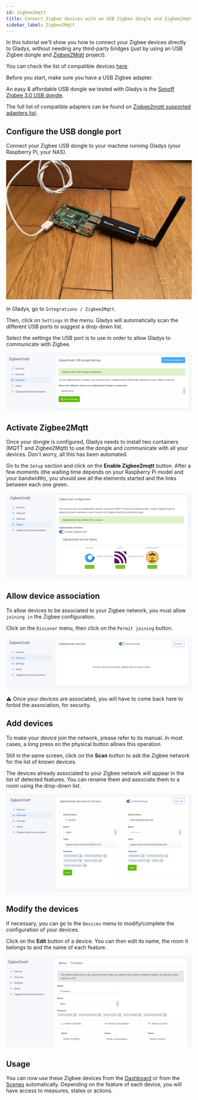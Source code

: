 ```yaml
---
id: zigbee2mqtt
title: Connect Zigbee devices with an USB Zigbee dongle and Zigbee2mqtt
sidebar_label: Zigbee2Mqtt
---
```


In this tutorial we'll show you how to connect your Zigbee devices directly to Gladys, without needing any third-party bridges (just by using an USB Zigbee dongle and [Zigbee2Mqtt](https://www.zigbee2mqtt.io/) project).

You can check the list of compatible devices [here](https://www.zigbee2mqtt.io/supported-devices/).

Before you start, make sure you have a USB Zigbee adapter.

An easy & affordable USB dongle we tested with Gladys is the [Sonoff Zigbee 3.0 USB dongle](https://amzn.to/3JZwzJy).

The full list of compatible adapters can be found on [Zigbee2mqtt supported adapters list](https://www.zigbee2mqtt.io/guide/adapters/).

## Configure the USB dongle port

Connect your Zigbee USB dongle to your machine running Gladys (your Raspberry Pi, your NAS).

![Sonoff USB Zigbee 3.0](../../static/img/docs/en/configuration/zigbee2mqtt/zigbee-raspberry-pi-usb-sonoff.jpg)

In Gladys, go to `Integrations / Zigbee2Mqtt`.

Then, click on `Settings` in the menu. Gladys will automatically scan the different USB ports to suggest a drop-down list.

Select the settings the USB port is to use in order to allow Gladys to communicate with Zigbee.

![USB dongle settings](../../static/img/docs/en/configuration/zigbee2mqtt/z2m_parameter_dongle_usb_en.png)

## Activate Zigbee2Mqtt

Once your dongle is configured, Gladys needs to install two containers (MQTT and Zigbee2Mqtt) to use the dongle and communicate with all your devices. Don't worry, all this has been automated.

Go to the `Setup` section and click on the **Enable Zigbee2mqtt** button. After a few moments (the waiting time depends on your Raspberry Pi model and your bandwidth), you should see all the elements started and the links between each one green.

![Zigbee2Mqtt services status](../../static/img/docs/en/configuration/zigbee2mqtt/z2m_services_state_en.png)

## Allow device association

To allow devices to be associated to your Zigbee network, you must allow `joining in` the Zigbee configuration.

Click on the `Discover` menu, then click on the `Permit joining` button.

![Authorize association](../../static/img/docs/en/configuration/zigbee2mqtt/z2m_authorize_association_en.png)

:warning: Once your devices are associated, you will have to come back here to forbid the association, for security.

## Add devices

To make your device join the network, please refer to its manual. In most cases, a long press on the physical button allows this operation.

Still in the same screen, click on the **Scan** button to ask the Zigbee network for the list of known devices.

The devices already associated to your Zigbee network will appear in the list of detected features. You can rename them and associate them to a room using the drop-down list.

![Add a device](../../static/img/docs/en/configuration/zigbee2mqtt/z2m_add_device_en.png)

## Modify the devices

If necessary, you can go to the `Devices` menu to modify/complete the configuration of your devices.

Click on the **Edit** button of a device. You can then edit its name, the room it belongs to and the name of each feature.

![Edit a device](../../static/img/docs/en/configuration/zigbee2mqtt/z2m_edit_device_en.png)

## Usage

You can now use these Zigbee devices from the [Dashboard](../dashboard/devices-in-room.md) or from the [Scenes](../scenes/intro.md) automatically. Depending on the feature of each device, you will have access to measures, states or actions.
